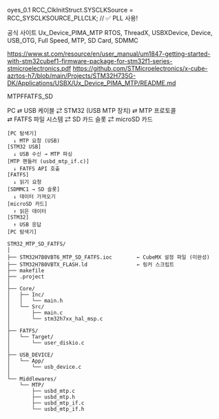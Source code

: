 oyes_0.1 
RCC_ClkInitStruct.SYSCLKSource = RCC_SYSCLKSOURCE_PLLCLK; // ✅ PLL 사용!

공식 사이트 Ux_Device_PIMA_MTP
RTOS, ThreadX, USBXDevice, Device, USB_OTG, Full Speed, MTP, SD Card, SDMMC

https://www.st.com/resource/en/user_manual/um1847-getting-started-with-stm32cubef1-firmware-package-for-stm32f1-series-stmicroelectronics.pdf
https://github.com/STMicroelectronics/x-cube-azrtos-h7/blob/main/Projects/STM32H735G-DK/Applications/USBX/Ux_Device_PIMA_MTP/README.md

MTPFFATFS_SD


PC  ⇄  USB 케이블  ⇄  STM32 (USB MTP 장치)  ⇄  MTP 프로토콜  
     ⇄  FATFS 파일 시스템  ⇄  SD 카드 슬롯  ⇄  microSD 카드
```
[PC 탐색기]
  ↓ MTP 요청 (USB)
[STM32 USB]
  ↓ USB 수신 → MTP 파싱
[MTP 핸들러 (usbd_mtp_if.c)]
  ↓ FATFS API 호출
[FATFS]
  ↓ 읽기 요청
[SDMMC1 → SD 슬롯]
  ↓ 데이터 가져오기
[microSD 카드]
  ↑ 읽은 데이터
[STM32]
  ↑ USB 응답
[PC 탐색기]
```

```
STM32_MTP_SD_FATFS/
│
├── STM32H7B0VBT6_MTP_SD_FATFS.ioc        ← CubeMX 설정 파일 (미완성)
├── STM32H7B0VBTX_FLASH.ld                ← 링커 스크립트
├── makefile
├── .project
│
├── Core/
│   ├── Inc/
│   │   └── main.h
│   └── Src/
│       ├── main.c
│       └── stm32h7xx_hal_msp.c
│
├── FATFS/
│   └── Target/
│       └── user_diskio.c
│
├── USB_DEVICE/
│   └── App/
│       └── usb_device.c
│
└── Middlewares/
    └── MTP/
        ├── usbd_mtp.c
        ├── usbd_mtp.h
        ├── usbd_mtp_if.c
        └── usbd_mtp_if.h
```
